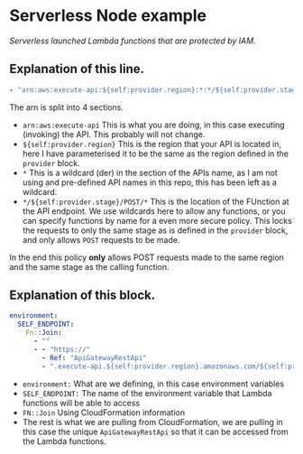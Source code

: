 # Serverless Node example

*Serverless launched Lambda functions that are protected by IAM.*

## Explanation of this line.
```yml
- "arn:aws:execute-api:${self:provider.region}:*:*/${self:provider.stage}/POST/*"
```
The arn is split into 4 sections.
- `arn:aws:execute-api` This is what you are doing, in this case executing (invoking) the API. This probably will not change.
- `${self:provider.region}` This is the region that your API is located in, here I have parameterised it to be the same as the region defined in the `provider` block.
- `*` This is a wildcard (der) in the section of the APIs name, as I am not using and pre-defined API names in this repo, this has been left as a wildcard.
- `*/${self:provider.stage}/POST/*` This is the location of the FUnction at the API endpoint. We use wildcards here to allow any functions, or you can specify functions by name for a even more secure policy. This locks the requests to only the same stage as is defined in the `provider` block, and only allows `POST` requests to be made.

In the end this policy **only** allows POST requests made to the same region and the same stage as the calling function.


## Explanation of this block.
```yml
environment:
  SELF_ENDPOINT:
    Fn::Join:
      - ""
      - - "https://"
        - Ref: "ApiGatewayRestApi"
        - ".execute-api.${self:provider.region}.amazonaws.com/${self:provider.stage}/"
```
- `environment:` What are we defining, in this case environment variables
- `SELF_ENDPOINT:` The name of the environment variable that Lambda functions will be able to access
- `FN::Join` Using CloudFormation information
- The rest is what we are pulling from CloudFormation, we are pulling in this case the unique `ApiGatewayRestApi` so that it can be accessed from the Lambda functions.
